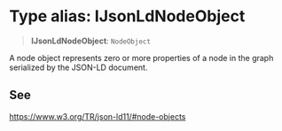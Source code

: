 # Type alias: IJsonLdNodeObject

> **IJsonLdNodeObject**: `NodeObject`

A node object represents zero or more properties of a node
in the graph serialized by the JSON-LD document.

## See

https://www.w3.org/TR/json-ld11/#node-objects
